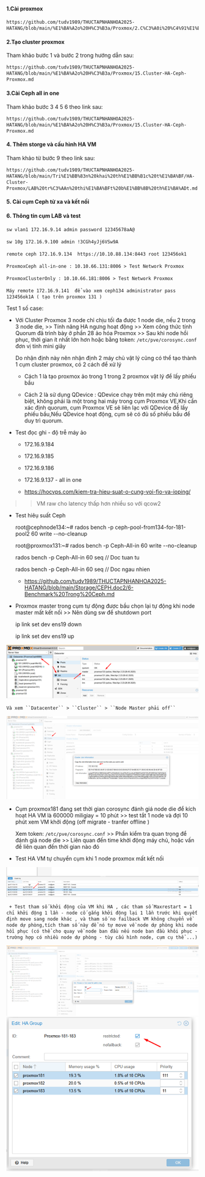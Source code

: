 #### 1.Cài proxmox

    https://github.com/tudv1989/THUCTAPNHANHOA2025-HATANG/blob/main/%E1%BA%A2o%20H%C3%B3a/Proxmox/2.C%C3%A0i%20%C4%91%E1%BA%B7t%20proxmox.md

#### 2.Tạo cluster proxmox

Tham khảo bước 1 và bước 2 trong hướng dẫn sau:

    https://github.com/tudv1989/THUCTAPNHANHOA2025-HATANG/blob/main/%E1%BA%A2o%20H%C3%B3a/Proxmox/15.Cluster-HA-Ceph-Proxmox.md

#### 3.Cài Ceph all in one

Tham khảo bước 3 4 5 6 theo link sau:

    https://github.com/tudv1989/THUCTAPNHANHOA2025-HATANG/blob/main/%E1%BA%A2o%20H%C3%B3a/Proxmox/15.Cluster-HA-Ceph-Proxmox.md

#### 4. Thêm storge và cấu hình HA VM

Tham khảo từ bước 9 theo link sau:

    https://github.com/tudv1989/THUCTAPNHANHOA2025-HATANG/blob/main/Tri%E1%BB%83n%20khai%20th%E1%BB%B1c%20t%E1%BA%BF/HA-Cluster-Proxmox/LAB%20tr%C3%AAn%20thi%E1%BA%BFt%20b%E1%BB%8B%20th%E1%BA%ADt.md

#### 5. Cài cụm Ceph từ xa và kết nối

#### 6. Thông tin cụm LAB và test

    sw vlan1 172.16.9.14 admin password 12345678aA@

    sw 10g 172.16.9.100 admin !3CGh4yJj6VSw9A

    remote ceph 172.16.9.134  https://10.10.88.134:8443 root 123456ok1

    ProxmoxCeph all-in-one : 10.10.66.131:8006 > Test Network Proxmox

    ProxmoxClusterOnly : 10.10.66.181:8006 > Test Network Proxmox

    Máy remote 172.16.9.141  để vào xem ceph134 administrator pass 123456ok1A ( tạo trên proxmox 131 )

Test 1 số case:

  + Với Cluster Proxmox 3 node chỉ chịu tối đa được 1 node die, nếu 2 trong 3 node die, >> Tính năng HA ngưng hoạt động >> Xem công thức tính Quorum đã trình bày ở phần 28 ảo hóa Proxmox >> Sau khi node hồi phục, thời gian ít nhất lớn hơn hoặc
    bằng token: ``/etc/pve/corosync.conf`` đơn vị tính mini giây

    Do nhận định này nên nhận định 2 máy chủ vật lý cũng có thể tạo thành 1 cụm cluster proxmox, có 2 cách để xử lý

     + Cách 1 là tạo proxmox ảo trong 1 trong 2 proxmox vật lý để lấy phiếu bầu

     + Cách 2 là sử dụng QDevice : QDevice chạy trên một máy chủ riêng biệt, không phải là một trong hai máy trong cụm Proxmox VE,Khi cần xác định quorum, cụm Proxmox VE sẽ liên lạc với QDevice để lấy phiếu bầu,Nếu QDevice hoạt động, cụm sẽ có đủ số phiếu bầu để duy trì quorum.

  + Test đọc ghi - độ trễ máy ảo

     + 172.16.9.184

     + 172.16.9.185

     + 172.16.9.186 

     + 172.16.9.137 - all in one

     + https://hocvps.com/kiem-tra-hieu-suat-o-cung-voi-fio-va-ioping/

>> VM raw cho latency thấp hơn nhiều so với qcow2

  + Test hiêụ suất Ceph

    root@cephnode134:~# rados bench -p ceph-pool-from134-for-181-pool2 60 write --no-cleanup

    root@proxmox131:~# rados bench -p Ceph-All-in 60 write --no-cleanup

    rados bench -p Ceph-All-in 60 seq  // Doc tuan tu

    rados bench -p Ceph-All-in 60 seq  // Doc ngau nhien

    + https://github.com/tudv1989/THUCTAPNHANHOA2025-HATANG/blob/main/Storage/CEPH.doc2/6-Benchmark%20Trong%20Ceph.md

  + Proxmox master trong cụm tự động được bầu chọn lại tự động khi node master mất kết nối >> Nên dùng sw để shutdown port

    ip link set dev ens19 down

    ip link set dev ens19 up

  <img src="proxmoxcephnexus3064images/Screenshot_27.png">

    Và xem ``Datacenter`` > ``Cluster`` > ``Node Master phải off``

  <img src="proxmoxcephnexus3064images/Screenshot_20.png">

  + Cụm proxmox181 đang set thời gian corosync đánh giá node die để kích hoạt HA VM là 600000 miligiay =  10 phút >> test tắt 1 node và đợi 10 phút xem VM khởi động (off migrate - tranfer offline )

    Xem token: ``/etc/pve/corosync.conf`` >> Phần kiểm tra quan trọng để đánh giá node die >> Liên quan đến time khởi động máy chủ, hoặc vấn đề liên quan đến thời gian nào đó

  + Test HA VM tự chuyển cụm khi 1 node proxmox mất kết nối

  <img src="proxmoxcephnexus3064images/Screenshot_21.png">

     + Test tham số khởi động của VM khi HA , các tham số Maxrestart = 1 chỉ khởi động 1 lần - node cố gắng khởi động lại 1 lần trước khi quyết định move sang node khác , và tham số no failback VM không chuyển về node dự phòng,tích tham số này để nó tự move về node dự phòng khi node hồi phục (có thể cho quay về node ban đầu nếu node ban đầu khôi phục - trường hợp có nhiều node dự phòng - tùy cấu hình node, cụm cụ thể ...)

  <img src="proxmoxcephnexus3064images/Screenshot_23.png">

  <img src="proxmoxcephnexus3064images/Screenshot_22.png">





